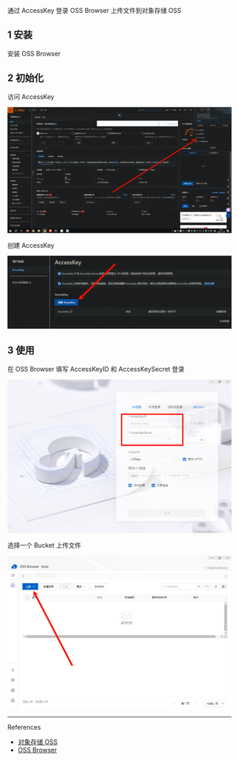 通过 AccessKey 登录 OSS Browser 上传文件到对象存储 OSS

## 1 安装

安装 OSS Browser

## 2 初始化

访问 AccessKey

![访问 AccessKey](./../../../image/OSS%20Browser/%E8%AE%BF%E9%97%AE%20AccessKey.png)

创建 AccessKey

![创建 AccessKey](./../../../image/OSS%20Browser/%E5%88%9B%E5%BB%BA%20AccessKey.png)

## 3 使用

在 OSS Browser 填写 AccessKeyID 和 AccessKeySecret 登录

![在 OSS Browser 填写 AccessKeyID 和 AccessKeySecret 登录](./../../../image/OSS%20Browser/%E5%9C%A8%20OSS%20Browser%20%E5%A1%AB%E5%86%99%20AccessKeyID%20%E5%92%8C%20AccessKeySecret%20%E7%99%BB%E5%BD%95.png)

选择一个 Bucket 上传文件

![选择一个 Bucket 上传文件](./../../../image/OSS%20Browser/%E9%80%89%E6%8B%A9%E4%B8%80%E4%B8%AA%20Bucket%20%E4%B8%8A%E4%BC%A0%E6%96%87%E4%BB%B6.png)

---

References

- [对象存储 OSS](https://www.aliyun.com/product/oss/)
- [OSS Browser](https://help.aliyun.com/zh/oss/developer-reference/graphical-management-tools-ossbrowser-2-0/?spm=a2c4g.11186623.help-menu-31815.d_3_4_3.19eb2e28ML9sfO)

